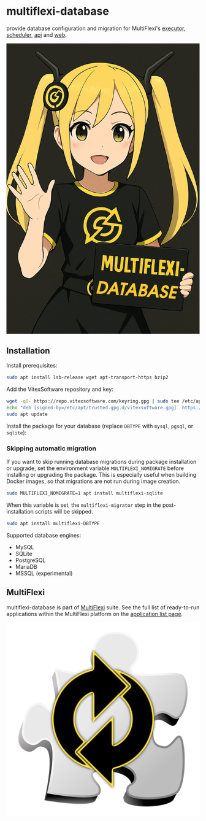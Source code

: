 
# multiflexi-database

provide database configuration and migration for MultiFlexi's [executor](https://github.com/VitexSoftware/multiflexi-executor), [scheduler](https://github.com/VitexSoftware/multiflexi-scheduler), [api](https://github.com/VitexSoftware/multiflexi-server) and [web](https://github.com/VitexSoftware/MultiFlexi).

![MultiFlexi Chan](chan.jpeg?raw=true)

## Installation

Install prerequisites:

```sh
sudo apt install lsb-release wget apt-transport-https bzip2
```

Add the VitexSoftware repository and key:

```sh
wget -qO- https://repo.vitexsoftware.com/keyring.gpg | sudo tee /etc/apt/trusted.gpg.d/vitexsoftware.gpg
echo "deb [signed-by=/etc/apt/trusted.gpg.d/vitexsoftware.gpg]  https://repo.vitexsoftware.com  $(lsb_release -sc) main" | sudo tee /etc/apt/sources.list.d/vitexsoftware.list
sudo apt update
```

Install the package for your database (replace `DBTYPE` with `mysql`, `pgsql`, or `sqlite`):

### Skipping automatic migration

If you want to skip running database migrations during package installation or upgrade, set the environment variable `MULTIFLEXI_NOMIGRATE` before installing or upgrading the package. This is especially useful when building Docker images, so that migrations are not run during image creation.

```sh
sudo MULTIFLEXI_NOMIGRATE=1 apt install multiflexi-sqlite
```

When this variable is set, the `multiflexi-migrator` step in the post-installation scripts will be skipped.

```sh
sudo apt install multiflexi-DBTYPE
```

Supported database engines:

- MySQL
- SQLite
- PostgreSQL
- MariaDB
- MSSQL (experimental)

## MultiFlexi

multiflexi-database is part of [MultiFlexi](https://multiflexi.eu) suite.
See the full list of ready-to-run applications within the MultiFlexi platform on the [application list page](https://www.multiflexi.eu/apps.php).

[![MultiFlexi App](https://github.com/VitexSoftware/MultiFlexi/blob/main/doc/multiflexi-app.svg)](https://www.multiflexi.eu/)
